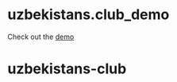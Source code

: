 # uzbekistans.club_demo

Check out the [demo](https://uzbekistans-club-bay.vercel.app/)
# uzbekistans-club
